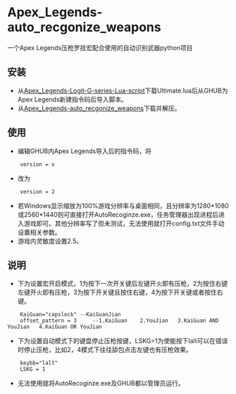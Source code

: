# Apex_Legends-auto_recgonize_weapons
一个Apex Legends压枪罗技宏配合使用的自动识别武器python项目
## 安装

* 从[Apex_Legends-Logit-G-series-Lua-script](https://github.com/zz824865454/Apex_Legends-Logit-G-series-Lua-script)下载Ultimate.lua后从GHUB为Apex Legends新建指令码后导入脚本。
* 从[Apex_Legends-auto_recgonize_weapons](https://github.com/zz824865454/Apex_Legends-auto_recgonize_weapons/releases)下载并解压。

## 使用

* 编辑GHUB内Apex Legends导入后的指令码，将

```
    version = x
```
* 改为

```
    version = 2
```

* 若Windows显示缩放为100%游戏分辨率与桌面相同，且分辨率为1280\*1080或2560\*1440则可直接打开AutoRecoginze.exe，任务管理器出现进程后进入游戏即可。其他分辨率写了但未测试，无法使用就打开config.txt文件手动设置相关参数。
* 游戏内灵敏度设置2.5。

## 说明
* 下为设置宏开启模式，1为按下一次开关键后左键开火即有压枪，2为按住右键左键开火即有压枪，3为按下开关键且按住右键，4为按下开关键或者按住右键。

```
    KaiGuan="capslock" --KaiGuanJian
    offset_pattern = 3     --1.KaiGuan    2.YouJian   3.KaiGuan AND YouJian   4.KaiGuan OR YouJian
```

* 下为设置自动模式下的键盘停止压枪按键，LSKG=1为使能按下lalt可以在错误时停止压枪，比如2，4模式下往往舔包点击左键也有压枪效果。

```
    keybb="lalt"		
    LSKG = 1
```
* 无法使用就将AutoRecoginze.exe及GHUB都以管理员运行。

